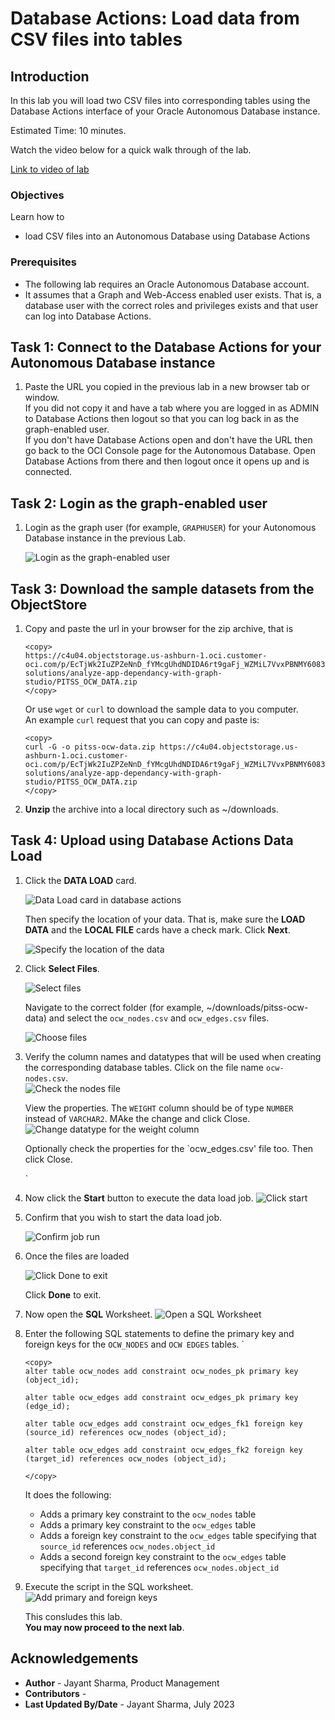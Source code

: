 # Database Actions: Load data from CSV files into tables

## Introduction

In this lab you will load two CSV files into corresponding tables using the Database Actions interface of your 
Oracle Autonomous Database instance.


Estimated Time: 10 minutes.

Watch the video below for a quick walk through of the lab.

[Link to video of lab](videohub:1_o3nivuib)


### Objectives

Learn how to

- load CSV files into an Autonomous Database using Database Actions

### Prerequisites

- The following lab requires an Oracle Autonomous Database account. 
- It assumes that a Graph and Web-Access enabled user exists. That is, a database user with the correct roles and privileges exists and that user can log into Database Actions.

## Task 1: Connect to the Database Actions for your Autonomous Database instance

1. Paste the URL you copied in the previous lab in a new browser tab or window.  
   If you did not copy it and have a tab where you are logged in as ADMIN to Database Actions then logout so that you can log back in as the graph-enabled user.  
   If you don't have Database Actions open and don't have the URL then go back to the OCI Console page for the Autonomous Database. Open Database Actions from there and then logout once it opens up and is connected. 

 
## Task 2: Login as the graph-enabled user

1. Login as the graph user (for example, `GRAPHUSER`) for your Autonomous Database instance in the previous Lab. 
   
    ![Login as the graph-enabled user](./images/db-actions-graphuser-login.png "Login as the graph-enabled user")  


## Task 3: Download the sample datasets from the ObjectStore

1. Copy and paste the url in your browser for the zip archive, that is  

     ```
     <copy>
     https://c4u04.objectstorage.us-ashburn-1.oci.customer-oci.com/p/EcTjWk2IuZPZeNnD_fYMcgUhdNDIDA6rt9gaFj_WZMiL7VvxPBNMY60837hu5hga/n/c4u04/b/livelabsfiles/o/partner-solutions/analyze-app-dependancy-with-graph-studio/PITSS_OCW_DATA.zip
     </copy>
     ```

    Or use `wget` or `curl` to download the sample data to you computer.   
    An example `curl` request that you can copy and paste is:

     ```
     <copy>
     curl -G -o pitss-ocw-data.zip https://c4u04.objectstorage.us-ashburn-1.oci.customer-oci.com/p/EcTjWk2IuZPZeNnD_fYMcgUhdNDIDA6rt9gaFj_WZMiL7VvxPBNMY60837hu5hga/n/c4u04/b/livelabsfiles/o/partner-solutions/analyze-app-dependancy-with-graph-studio/PITSS_OCW_DATA.zip
     </copy>
     ```

2. **Unzip** the archive into a local directory such as ~/downloads.

## Task 4: Upload using Database Actions Data Load

1. Click the **DATA LOAD** card. 
   
    ![Data Load card in database actions](images/db-actions-dataload-card.png "Data Load card in database actions")
   
    Then specify the location of your data. That is, make sure the **LOAD DATA** and the **LOCAL FILE** cards have a check mark. Click **Next**.

    ![Specify the location of the data](./images/db-actions-dataload-location.png "Specify the location of the data")

2. Click **Select Files**.
   
    ![Select files](images/db-actions-dataload-file-browser.png "Select files ") 

    Navigate to the correct folder (for example, ~/downloads/pitss-ocw-data) and select the `ocw_nodes.csv` and `ocw_edges.csv` files.

    ![Choose files](./images/db-actions-dataload-choose-files.png "Choose files")

3. Verify the column names and datatypes that will be used when creating the corresponding database tables.  Click on the file name `ocw-nodes.csv`.  
   ![Check the nodes file](./images/db-actions-dataload-check-nodes-file.png "Check the nodes file")  

   View the properties. The `WEIGHT` column should be of type `NUMBER` instead of `VARCHAR2`.  MAke the change and click Close.  
   ![Change datatype for the weight column](./images/db-actions-dataload-nodes-weight-column.png "Change datatype for the weight column")  

   Optionally check the properties for the `ocw_edges.csv' file too.  Then click Close. 
   
   `
4. Now click the **Start** button to execute the data load job.
    ![Click start](./images/db-actions-dataload-start.png "Click Start ")

5. Confirm that you wish to start the data load job.

    ![Confirm job run](./images/db-actions-dataload-confirm-run.png "Confirm job run")

6. Once the files are loaded 
   
    ![Click Done to exit](./images/db-actions-dataload-files-loaded.png "Click done to exit ")  

    Click **Done** to exit.


7. Now open the **SQL** Worksheet.
    ![Open a SQL Worksheet](./images/db-actions-choose-sql-card.png "Open a SQL worksheet")

8. Enter the following SQL statements to define the primary key and foreign keys for the `OCW_NODES` and `OCW EDGES` tables.  `

     ```
     <copy>
     alter table ocw_nodes add constraint ocw_nodes_pk primary key (object_id);
      
     alter table ocw_edges add constraint ocw_edges_pk primary key (edge_id);

     alter table ocw_edges add constraint ocw_edges_fk1 foreign key (source_id) references ocw_nodes (object_id);

     alter table ocw_edges add constraint ocw_edges_fk2 foreign key (target_id) references ocw_nodes (object_id);

     </copy>      
     ```

    It does the following:
    - Adds a primary key constraint to the `ocw_nodes` table
    - Adds a primary key constraint to the `ocw_edges` table
    - Adds a foreign key constraint to the `ocw_edges` table specifying that `source_id` references `ocw_nodes.object_id`
    - Adds a second foreign key constraint to the `ocw_edges` table specifying that `target_id` references `ocw_nodes.object_id` 

9.  Execute the script in the SQL worksheet.  
    ![Add primary and foreign keys](./images/db-actions-sql-add-keys.png "Add primary and foreign keys ")  
   
  

    This consludes this lab.  
    **You may now proceed to the next lab**.

## Acknowledgements

* **Author** - Jayant Sharma, Product Management
* **Contributors** -  
* **Last Updated By/Date** - Jayant Sharma, July 2023